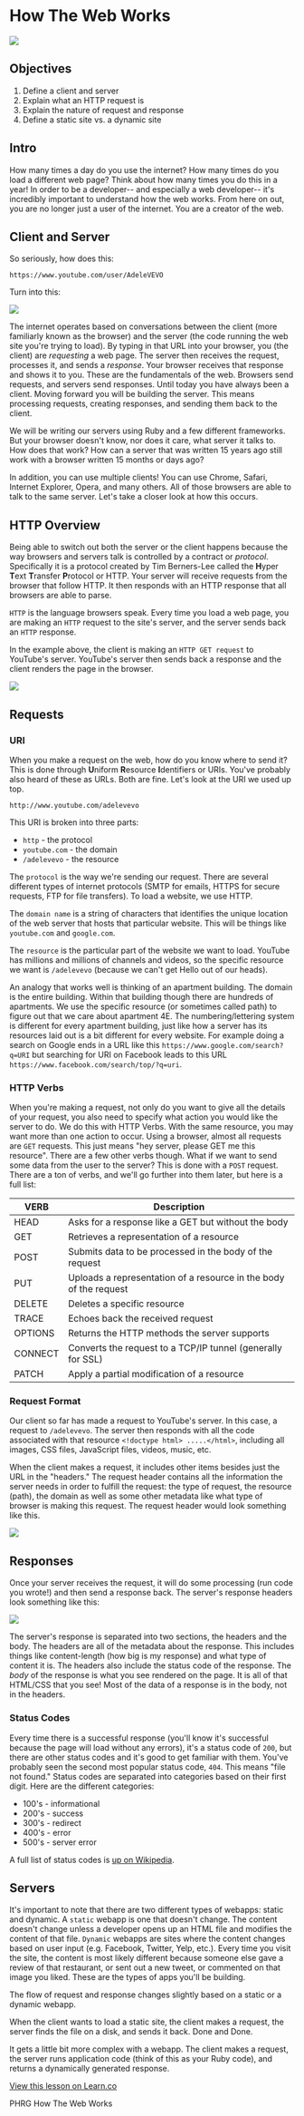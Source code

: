# How The Web Works

![](https://s3.amazonaws.com/learn-verified/welcome.gif)

## Objectives 
1. Define a client and server
2. Explain what an HTTP request is
3. Explain the nature of request and response
4. Define a static site vs. a dynamic site

## Intro
How many times a day do you use the internet? How many times do you load a different web page? Think about how many times you do this in a year! In order to be a developer-- and especially a web developer-- it's incredibly important to understand how the web works. From here on out, you are no longer just a user of the internet. You are a creator of the web.

## Client and Server

So seriously, how does this:

```
https://www.youtube.com/user/AdeleVEVO
```

Turn into this:

![](https://s3.amazonaws.com/learn-verified/request-intro.png)

The internet operates based on conversations between the client (more familiarly known as the browser) and the server (the code running the web site you're trying to load). By typing in that URL into your browser, you (the client) are *requesting* a web page. The server then receives the request, processes it, and sends a *response*. Your browser receives that response and shows it to you. These are the fundamentals of the web. Browsers send requests, and servers send responses. Until today you have always been a client. Moving forward you will be building the server. This means processing requests, creating responses, and sending them back to the client.

We will be writing our servers using Ruby and a few different frameworks. But your browser doesn't know, nor does it care, what server it talks to. How does that work? How can a server that was written 15 years ago still work with a browser written 15 months or days ago? 

In addition, you can use multiple clients! You can use Chrome, Safari, Internet Explorer, Opera, and many others. All of those browsers are able to talk to the same server. Let's take a closer look at how this occurs.

## HTTP Overview

Being able to switch out both the server or the client happens because the way browsers and servers talk is controlled by a contract or *protocol*. Specifically it is a protocol created by Tim Berners-Lee called the **H**yper **T**ext **T**ransfer **P**rotocol or HTTP. Your server will receive requests from the browser that follow HTTP. It then responds with an HTTP response that all browsers are able to parse.

`HTTP` is the language browsers speak. Every time you load a web page, you are making an `HTTP` request to the site's server, and the server sends back an `HTTP` response.

In the example above, the client is making an `HTTP GET request` to YouTube's server. YouTube's server then sends back a response and the client renders the page in the browser.

<img src="https://s3.amazonaws.com/learn-verified/requests.png">

## Requests

### URI

When you make a request on the web, how do you know where to send it?  This is done through **U**niform **R**esource **I**dentifiers or URIs. You've probably also heard of these as URLs. Both are fine. Let's look at the URI we used up top.

`http://www.youtube.com/adelevevo`

This URI is broken into three parts:

+ `http` - the protocol
+ `youtube.com` - the domain
+ `/adelevevo` - the resource

The `protocol` is the way we're sending our request. There are several different types of internet protocols (SMTP for emails, HTTPS for secure requests, FTP for file transfers). To load a website, we use HTTP.

The `domain name` is a string of characters that identifies the unique location of the web server that hosts that particular website. This will be things like `youtube.com` and `google.com`. 

The `resource` is the particular part of the website we want to load. YouTube has millions and millions of channels and videos, so the specific resource we want is `/adelevevo` (because we can't get Hello out of our heads).

An analogy that works well is thinking of an apartment building. The domain is the entire building. Within that building though there are hundreds of apartments. We use the specific resource (or sometimes called path) to figure out that we care about apartment 4E. The numbering/lettering system is different for every apartment building, just like how a server has its resources laid out is a bit different for every website. For example doing a search on Google ends in a URL like this `https://www.google.com/search?q=URI` but searching for URI on Facebook leads to this URL `https://www.facebook.com/search/top/?q=uri`.

### HTTP Verbs

When you're making a request, not only do you want to give all the details of your request, you also need to specify what action you would like the server to do. We do this with HTTP Verbs. With the same resource, you may want more than one action to occur. Using a browser, almost all requests are `GET` requests. This just means "hey server, please GET me this resource". There are a few other verbs though. What if we want to send some data from the user to the server? This is done with a `POST` request. There are a ton of verbs, and we'll go further into them later, but here is a full list:


| VERB  | Description |
| ------------- | ------------- |
| HEAD  | Asks for a response like a GET but without the body  |
| GET  | Retrieves a representation of a resource  |
| POST | Submits data to be processed in the body of the request|
| PUT | Uploads a representation of a resource in the body of the request |
| DELETE | Deletes a specific resource| 
| TRACE | Echoes back the received request | 
| OPTIONS | Returns the HTTP methods the server supports | 
| CONNECT | Converts the request to a TCP/IP tunnel (generally for SSL)|
| PATCH | Apply a partial modification of a resource | 

### Request Format

Our client so far has made a request to YouTube's server. In this case, a request to `/adelevevo`. The server then responds with all the code associated with that resource `<!doctype html> .....</html>`, including all images, CSS files, JavaScript files, videos, music, etc. 

When the client makes a request, it includes other items besides just the URL in the "headers." The request header contains all the information the server needs in order to fulfill the request: the type of request, the resource (path), the domain as well as some other metadata like what type of browser is making this request. The request header would look something like this.


<img src="https://s3.amazonaws.com/learn-verified/request-header.png">


## Responses

Once your server receives the request, it will do some processing (run code you wrote!) and then send a response back. The server's response headers look something like this:

![](https://s3.amazonaws.com/learn-verified/response-headers.png)

The server's response is separated into two sections, the headers and the body. The headers are all of the metadata about the response. This includes things like content-length (how big is my response) and what type of content it is. The headers also include the status code of the response. The *body* of the response is what you see rendered on the page. It is all of that HTML/CSS that you see! Most of the data of a response is in the body, not in the headers.

### Status Codes

 Every time there is a successful response (you'll know it's successful because the page will load without any errors), it's a status code of `200`, but there are other status codes and it's good to get familiar with them. You've probably seen the second most popular status code, `404`. This means "file not found." Status codes are separated into categories based on their first digit. Here are the different categories:

+ 100's - informational
+ 200's - success
+ 300's - redirect
+ 400's - error
+ 500's - server error

A full list of status codes is [up on Wikipedia](https://en.wikipedia.org/wiki/List_of_HTTP_status_codes). 

## Servers

It's important to note that there are two different types of webapps: static and dynamic. A `static` webapp is one that doesn't change. The content doesn't change unless a developer opens up an HTML file and modifies the content of that file. `Dynamic` webapps are sites where the content changes based on user input (e.g. Facebook, Twitter, Yelp, etc.). Every time you visit the site, the content is most likely different because someone else gave a review of that restaurant, or sent out a new tweet, or commented on that image you liked. These are the types of apps you'll be building.

The flow of request and response changes slightly based on a static or a dynamic webapp. 

When the client wants to load a static site, the client makes a request, the server finds the file on a disk, and sends it back. Done and Done.

It gets a little bit more complex with a webapp. The client makes a request, the server runs application code (think of this as your Ruby code), and returns a dynamically generated response. 

<a href='https://learn.co/lessons/how-the-web-works-readme' data-visibility='hidden'>View this lesson on Learn.co</a>

<p data-visibility='hidden'>PHRG How The Web Works</p>